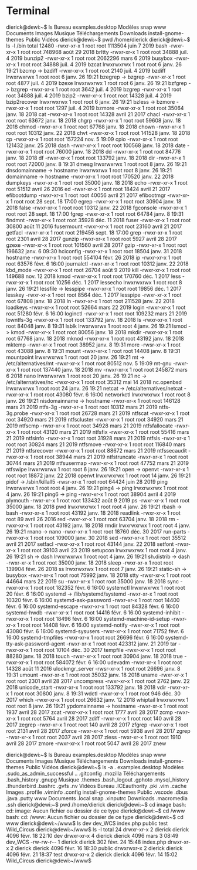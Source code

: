 # Terminal

dierick@dewi:~$ ls
Bureau     examples.desktop      Modèles  snap             www
Documents  Images                Musique  Téléchargements
Downloads  install-gnome-themes  Public   Vidéos
dierick@dewi:~$ pwd
/home/dierick
dierick@dewi:~$ ls -l /bin
total 12480
-rwxr-xr-x 1 root root 1113504 juin   7  2019 bash
-rwxr-xr-x 1 root root  748968 août  29  2018 brltty
-rwxr-xr-x 1 root root   34888 juil.  4  2019 bunzip2
-rwxr-xr-x 1 root root 2062296 mars   6  2019 busybox
-rwxr-xr-x 1 root root   34888 juil.  4  2019 bzcat
lrwxrwxrwx 1 root root       6 janv. 26 19:21 bzcmp -> bzdiff
-rwxr-xr-x 1 root root    2140 juil.  4  2019 bzdiff
lrwxrwxrwx 1 root root       6 janv. 26 19:21 bzegrep -> bzgrep
-rwxr-xr-x 1 root root    4877 juil.  4  2019 bzexe
lrwxrwxrwx 1 root root       6 janv. 26 19:21 bzfgrep -> bzgrep
-rwxr-xr-x 1 root root    3642 juil.  4  2019 bzgrep
-rwxr-xr-x 1 root root   34888 juil.  4  2019 bzip2
-rwxr-xr-x 1 root root   14328 juil.  4  2019 bzip2recover
lrwxrwxrwx 1 root root       6 janv. 26 19:21 bzless -> bzmore
-rwxr-xr-x 1 root root    1297 juil.  4  2019 bzmore
-rwxr-xr-x 1 root root   35064 janv. 18  2018 cat
-rwxr-xr-x 1 root root   14328 avril 21  2017 chacl
-rwxr-xr-x 1 root root   63672 janv. 18  2018 chgrp
-rwxr-xr-x 1 root root   59608 janv. 18  2018 chmod
-rwxr-xr-x 1 root root   67768 janv. 18  2018 chown
-rwxr-xr-x 1 root root   10312 janv. 22  2018 chvt
-rwxr-xr-x 1 root root  141528 janv. 18  2018 cp
-rwxr-xr-x 1 root root  157224 nov.   5 19:09 cpio
-rwxr-xr-x 1 root root  121432 janv. 25  2018 dash
-rwxr-xr-x 1 root root  100568 janv. 18  2018 date
-rwxr-xr-x 1 root root   76000 janv. 18  2018 dd
-rwxr-xr-x 1 root root   84776 janv. 18  2018 df
-rwxr-xr-x 1 root root  133792 janv. 18  2018 dir
-rwxr-xr-x 1 root root   72000 janv.  8 19:31 dmesg
lrwxrwxrwx 1 root root       8 janv. 26 19:21 dnsdomainname -> hostname
lrwxrwxrwx 1 root root       8 janv. 26 19:21 domainname -> hostname
-rwxr-xr-x 1 root root  170520 janv. 22  2018 dumpkeys
-rwxr-xr-x 1 root root   35000 janv. 18  2018 echo
-rwxr-xr-x 1 root root   51512 avril 26  2016 ed
-rwxr-xr-x 1 root root   18424 avril 21  2017 efibootdump
-rwxr-xr-x 1 root root   40056 avril 21  2017 efibootmgr
-rwxr-xr-x 1 root root      28 sept. 18 17:00 egrep
-rwxr-xr-x 1 root root   30904 janv. 18  2018 false
-rwxr-xr-x 1 root root   10312 janv. 22  2018 fgconsole
-rwxr-xr-x 1 root root      28 sept. 18 17:00 fgrep
-rwxr-xr-x 1 root root   64784 janv.  8 19:31 findmnt
-rwxr-xr-x 1 root root   35928 déc.  11  2018 fuser
-rwsr-xr-x 1 root root   30800 août  11  2016 fusermount
-rwxr-xr-x 1 root root   23160 avril 21  2017 getfacl
-rwxr-xr-x 1 root root  219456 sept. 18 17:00 grep
-rwxr-xr-x 1 root root    2301 avril 28  2017 gunzip
-rwxr-xr-x 1 root root    5927 avril 28  2017 gzexe
-rwxr-xr-x 1 root root  101560 avril 28  2017 gzip
-rwxr-xr-x 1 root root  196632 janv.  6 09:30 hciconfig
-rwxr-xr-x 1 root root   18504 janv. 31  2018 hostname
-rwxr-xr-x 1 root root  554104 févr. 26  2018 ip
-rwxr-xr-x 1 root root   63576 févr.  6 16:00 journalctl
-rwxr-xr-x 1 root root   10312 janv. 22  2018 kbd_mode
-rwxr-xr-x 1 root root   26704 août   9  2019 kill
-rwxr-xr-x 1 root root  149688 nov.  12  2018 kmod
-rwxr-xr-x 1 root root  170760 déc.   1  2017 less
-rwxr-xr-x 1 root root   10256 déc.   1  2017 lessecho
lrwxrwxrwx 1 root root       8 janv. 26 19:21 lessfile -> lesspipe
-rwxr-xr-x 1 root root   19856 déc.   1  2017 lesskey
-rwxr-xr-x 1 root root    8564 déc.   1  2017 lesspipe
-rwxr-xr-x 1 root root   67808 janv. 18  2018 ln
-rwxr-xr-x 1 root root  211528 janv. 22  2018 loadkeys
-rwxr-xr-x 1 root root   52664 mars  22  2019 login
-rwxr-xr-x 1 root root   51280 févr.  6 16:00 loginctl
-rwxr-xr-x 1 root root  109232 mars  21  2019 lowntfs-3g
-rwxr-xr-x 1 root root  133792 janv. 18  2018 ls
-rwxr-xr-x 1 root root   84048 janv.  8 19:31 lsblk
lrwxrwxrwx 1 root root       4 janv. 26 19:21 lsmod -> kmod
-rwxr-xr-x 1 root root   80056 janv. 18  2018 mkdir
-rwxr-xr-x 1 root root   67768 janv. 18  2018 mknod
-rwxr-xr-x 1 root root   43192 janv. 18  2018 mktemp
-rwxr-xr-x 1 root root   38952 janv.  8 19:31 more
-rwsr-xr-x 1 root root   43088 janv.  8 19:31 mount
-rwxr-xr-x 1 root root   14408 janv.  8 19:31 mountpoint
lrwxrwxrwx 1 root root      20 janv. 26 19:21 mt -> /etc/alternatives/mt
-rwxr-xr-x 1 root root   80512 nov.   5 19:09 mt-gnu
-rwxr-xr-x 1 root root  137440 janv. 18  2018 mv
-rwxr-xr-x 1 root root  245872 mars   6  2018 nano
lrwxrwxrwx 1 root root      20 janv. 26 19:21 nc -> /etc/alternatives/nc
-rwxr-xr-x 1 root root   35312 mai   14  2018 nc.openbsd
lrwxrwxrwx 1 root root      24 janv. 26 19:21 netcat -> /etc/alternatives/netcat
-rwxr-xr-x 1 root root   43080 févr.  6 16:00 networkctl
lrwxrwxrwx 1 root root       8 janv. 26 19:21 nisdomainname -> hostname
-rwxr-xr-x 1 root root  146128 mars  21  2019 ntfs-3g
-rwxr-xr-x 1 root root   10312 mars  21  2019 ntfs-3g.probe
-rwxr-xr-x 1 root root   26728 mars  21  2019 ntfscat
-rwxr-xr-x 1 root root   34920 mars  21  2019 ntfscluster
-rwxr-xr-x 1 root root   34920 mars  21  2019 ntfscmp
-rwxr-xr-x 1 root root   34928 mars  21  2019 ntfsfallocate
-rwxr-xr-x 1 root root   43120 mars  21  2019 ntfsfix
-rwxr-xr-x 1 root root   55416 mars  21  2019 ntfsinfo
-rwxr-xr-x 1 root root   31928 mars  21  2019 ntfsls
-rwxr-xr-x 1 root root   30824 mars  21  2019 ntfsmove
-rwxr-xr-x 1 root root  116840 mars  21  2019 ntfsrecover
-rwxr-xr-x 1 root root   88672 mars  21  2019 ntfssecaudit
-rwxr-xr-x 1 root root   38944 mars  21  2019 ntfstruncate
-rwxr-xr-x 1 root root   30744 mars  21  2019 ntfsusermap
-rwxr-xr-x 1 root root   47752 mars  21  2019 ntfswipe
lrwxrwxrwx 1 root root       6 janv. 26 19:21 open -> openvt
-rwxr-xr-x 1 root root   18872 janv. 22  2018 openvt
lrwxrwxrwx 1 root root      14 janv. 26 19:21 pidof -> /sbin/killall5
-rwsr-xr-x 1 root root   64424 juin  28  2019 ping
lrwxrwxrwx 1 root root       4 janv. 26 19:21 ping4 -> ping
lrwxrwxrwx 1 root root       4 janv. 26 19:21 ping6 -> ping
-rwxr-xr-x 1 root root   38904 avril  4  2019 plymouth
-rwxr-xr-x 1 root root  133432 août   9  2019 ps
-rwxr-xr-x 1 root root   35000 janv. 18  2018 pwd
lrwxrwxrwx 1 root root       4 janv. 26 19:21 rbash -> bash
-rwxr-xr-x 1 root root   43192 janv. 18  2018 readlink
-rwxr-xr-x 1 root root      89 avril 26  2016 red
-rwxr-xr-x 1 root root   63704 janv. 18  2018 rm
-rwxr-xr-x 1 root root   43192 janv. 18  2018 rmdir
lrwxrwxrwx 1 root root       4 janv. 26 19:21 rnano -> nano
-rwxr-xr-x 1 root root   18760 déc.  30  2017 run-parts
-rwxr-xr-x 1 root root  109000 janv. 30  2018 sed
-rwxr-xr-x 1 root root   35512 avril 21  2017 setfacl
-rwxr-xr-x 1 root root   43144 janv. 22  2018 setfont
-rwxr-xr-x 1 root root   39103 avril 23  2019 setupcon
lrwxrwxrwx 1 root root       4 janv. 26 19:21 sh -> dash
lrwxrwxrwx 1 root root       4 janv. 26 19:21 sh.distrib -> dash
-rwxr-xr-x 1 root root   35000 janv. 18  2018 sleep
-rwxr-xr-x 1 root root  139904 févr. 26  2018 ss
lrwxrwxrwx 1 root root       7 janv. 26 19:21 static-sh -> busybox
-rwxr-xr-x 1 root root   75992 janv. 18  2018 stty
-rwsr-xr-x 1 root root   44664 mars  22  2019 su
-rwxr-xr-x 1 root root   35000 janv. 18  2018 sync
-rwxr-xr-x 1 root root  182352 févr.  6 16:00 systemctl
lrwxrwxrwx 1 root root      20 févr.  6 16:00 systemd -> /lib/systemd/systemd
-rwxr-xr-x 1 root root   10320 févr.  6 16:00 systemd-ask-password
-rwxr-xr-x 1 root root   14400 févr.  6 16:00 systemd-escape
-rwxr-xr-x 1 root root   84328 févr.  6 16:00 systemd-hwdb
-rwxr-xr-x 1 root root   14416 févr.  6 16:00 systemd-inhibit
-rwxr-xr-x 1 root root   18496 févr.  6 16:00 systemd-machine-id-setup
-rwxr-xr-x 1 root root   14408 févr.  6 16:00 systemd-notify
-rwxr-xr-x 1 root root   43080 févr.  6 16:00 systemd-sysusers
-rwxr-xr-x 1 root root   71752 févr.  6 16:00 systemd-tmpfiles
-rwxr-xr-x 1 root root   26696 févr.  6 16:00 systemd-tty-ask-password-agent
-rwxr-xr-x 1 root root  423312 janv. 21  2019 tar
-rwxr-xr-x 1 root root   10104 déc.  30  2017 tempfile
-rwxr-xr-x 1 root root   88280 janv. 18  2018 touch
-rwxr-xr-x 1 root root   30904 janv. 18  2018 true
-rwxr-xr-x 1 root root  584072 févr.  6 16:00 udevadm
-rwxr-xr-x 1 root root   14328 août  11  2016 ulockmgr_server
-rwsr-xr-x 1 root root   26696 janv.  8 19:31 umount
-rwxr-xr-x 1 root root   35032 janv. 18  2018 uname
-rwxr-xr-x 1 root root    2301 avril 28  2017 uncompress
-rwxr-xr-x 1 root root    2762 janv. 22  2018 unicode_start
-rwxr-xr-x 1 root root  133792 janv. 18  2018 vdir
-rwxr-xr-x 1 root root   30800 janv.  8 19:31 wdctl
-rwxr-xr-x 1 root root     946 déc.  30  2017 which
-rwxr-xr-x 1 root root   26632 janv. 12  2018 whiptail
lrwxrwxrwx 1 root root       8 janv. 26 19:21 ypdomainname -> hostname
-rwxr-xr-x 1 root root    1937 avril 28  2017 zcat
-rwxr-xr-x 1 root root    1777 avril 28  2017 zcmp
-rwxr-xr-x 1 root root    5764 avril 28  2017 zdiff
-rwxr-xr-x 1 root root     140 avril 28  2017 zegrep
-rwxr-xr-x 1 root root     140 avril 28  2017 zfgrep
-rwxr-xr-x 1 root root    2131 avril 28  2017 zforce
-rwxr-xr-x 1 root root    5938 avril 28  2017 zgrep
-rwxr-xr-x 1 root root    2037 avril 28  2017 zless
-rwxr-xr-x 1 root root    1910 avril 28  2017 zmore
-rwxr-xr-x 1 root root    5047 avril 28  2017 znew


dierick@dewi:~$ ls
Bureau     examples.desktop      Modèles  snap             www
Documents  Images                Musique  Téléchargements
Downloads  install-gnome-themes  Public   Vidéos
dierick@dewi:~$ ls -a
.              examples.desktop      Modèles         .sudo_as_admin_successful
..             .gitconfig            .mozilla        Téléchargements
.bash_history  .gnupg                Musique         .themes
.bash_logout   .gphoto               .mysql_history  .thunderbird
.bashrc        .gvfs                 .nv             Vidéos
Bureau         .ICEauthority         .pki            .vim
.cache         Images                .profile        .viminfo
.config        install-gnome-themes  Public          .vscode
.dbus          .java                 .putty          www
Documents      .local                snap            .xinputrc
Downloads      .macromedia           .ssh
dierick@dewi:~$ pwd
/home/dierick
dierick@dewi:~$ cd image
bash: cd: image: Aucun fichier ou dossier de ce type
dierick@dewi:~$ cd /www
bash: cd: /www: Aucun fichier ou dossier de ce type
dierick@dewi:~$ cd www
dierick@dewi:~/www$ ls
dev  dev_WCS  index.php  public  test  Wild_Circus
dierick@dewi:~/www$ ls -l
total 24
drwxr-xr-x 2 dierick dierick 4096 févr. 18 22:10 dev
drwxr-xr-x 4 dierick dierick 4096 mars   3 08:49 dev_WCS
-rw-rw-r-- 1 dierick dierick  302 févr. 24 15:48 index.php
drwxr-xr-x 2 dierick dierick 4096 févr. 16 18:30 public
drwxrwxr-x 2 dierick dierick 4096 févr. 21 18:37 test
drwxr-xr-x 2 dierick dierick 4096 févr. 14 15:02 Wild_Circus
dierick@dewi:~/www$ 











